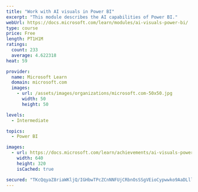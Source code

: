 ```yaml
---
title: "Work with AI visuals in Power BI"
excerpt: "This module describes the AI capabilities of Power BI."
webUrl: https://docs.microsoft.com/learn/modules/ai-visuals-power-bi/
type: course
price: Free
length: PT1H1M
ratings:
  count: 233
  average: 4.622318
heat: 59

provider:
  name: Microsoft Learn
  domain: microsoft.com
  images:
    - url: /assets/images/organizations/microsoft.com-50x50.jpg
      width: 50
      height: 50

levels:
  - Intermediate

topics:
  - Power BI

images:
  - url: https://docs.microsoft.com/learn/achievements/ai-visuals-power-bi-social.png
    width: 640
    height: 320
    isCached: true

secured: "TKcQqyaZ8riaWKljQ/IGHbwTPcZCnNNFUjCRbnOsSSgVEioCypwwko9AaDLllSXxMbp52P1COXI+mua3G7HgFwrhLVAi6So2/7RsQms55FmAjK9PWsWlZs4SbNRwaLSGgBSpYfQ4GOGsLhWynIvo8x/wwGv06TBduk5jFbXBUf1KJ8cAodu8ZGktIshSk7MW2mMeOkE5o7090ehHpHbfse0d16pi6aAsasp04Rpkp4dSJqx7Su39QbIKFYJzNFVqTAd+YPHL5QCMiAJTlGmo2EN/IuA7LM7zccxEOVoGEATQAW3PHXilFSbi/Z7Gfi1jZ7t5lONJmsF4cuz+1kbFcEIjMGToIgnzp0cWx6kAP43HFfBsVUJDU8ZWL3PrbSlu9X3p+gpSYECCB1JfaP6UEg==;/5gHBC/4C2VVdPvBtHDSJA=="
---
```


